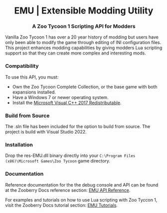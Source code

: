 <h1 align="center">EMU | Extensible Modding Utility</h1>

<h3 align="center"> A Zoo Tycoon 1 Scripting API for Modders</h3>

Vanilla Zoo Tycoon 1 has over a 20 year history of modding but users have only been able to modify the game through editing of INI configuration files. This project enhances modding capabilities by giving modders Lua scripting support so that they can create more complex and interesting mods.

### Compatibility

To use this API, you must:

- Own the Zoo Tycoon Complete Collection, or the base game with both expansions installed.
- Have a Windows 7 or newer operating system.
- Install the [Microsoft Visual C++ 2017 Redistributable](https://learn.microsoft.com/en-us/cpp/windows/latest-supported-vc-redist?view=msvc-170).

### Build from Source

The .sln file has been included for the option to build from source. The project is build with Visual Studio 2022.

### Installation

Drop the res-EMU.dll binary directly into your `C:\Program Files (x86)\Microsoft Games\Zoo Tycoon` game directory.

### Documentation

Reference documentation for the the debug console and API can be found at the Zooberry Docs reference section: [EMU API Reference](https://docs.zooberry.org/zt1/reference/emu/).

For examples and tutorials on how to use Lua scripting with Zoo Tyccon 1, visit the Zooberry Docs tutorial section: [EMU Tutorials](https://docs.zooberry.org/zt1/advanced/).

